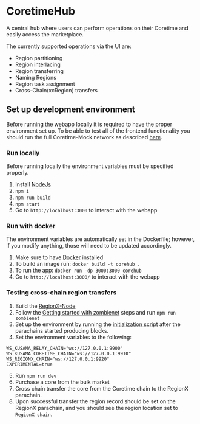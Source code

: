# CoretimeHub

A central hub where users can perform operations on their Coretime and easily access the marketplace.

The currently supported operations via the UI are:
- Region partitioning
- Region interlacing
- Region transferring
- Naming Regions
- Region task assignment
- Cross-Chain(xcRegion) transfers

## Set up development environment

Before running the webapp locally it is required to have the proper environment set up. To be able to test all of the frontend functionality you should run the full Coretime-Mock network as described [here](https://github.com/RegionX-Labs/Coretime-Mock?tab=readme-ov-file#getting-started-with-zombienet).

### Run locally

Before running locally the environment variables must be specified properly.

1.  Install [NodeJs](https://nodejs.org/en/download)
2.  `npm i`
3.  `npm run build`
4. `npm start`
5.  Go to `http://localhost:3000` to interact with the webapp

### Run with docker

The environment variables are automatically set in the Dockerfile; however, if you modify anything, those will need to be updated accordingly.

1. Make sure to have [Docker](https://docs.docker.com/get-docker/) installed
2. To build an image run: `docker build -t corehub .`
3. To run the app: `docker run -dp 3000:3000 corehub`
4. Go to `http://localhost:3000/` to interact with the webapp

### Testing cross-chain region transfers

1. Build the [RegionX-Node](https://github.com/RegionX-Labs/RegionX-Node)
2. Follow the [Getting started with zombienet](https://github.com/RegionX-Labs/Coretime-Mock?tab=readme-ov-file#getting-started-with-zombienet) steps and run `npm run zombienet`
3. Set up the environment by running the [initialization script](https://github.com/RegionX-Labs/Coretime-Mock?tab=readme-ov-file#example-setting-up-the-full-environment) after the parachains started producing blocks.
4. Set the environment variables to the following:
```.env
WS_KUSAMA_RELAY_CHAIN="ws://127.0.0.1:9900"
WS_KUSAMA_CORETIME_CHAIN="ws://127.0.0.1:9910"
WS_REGIONX_CHAIN="ws://127.0.0.1:9920"
EXPERIMENTAL=true
```
5. Run `npm run dev`
6. Purchase a core from the bulk market
7. Cross chain transfer the core from the Coretime chain to the RegionX parachain.
8. Upon successful transfer the region record should be set on the RegionX parachain, and you should see the region location set to `RegionX chain`.
